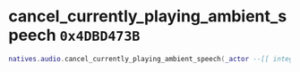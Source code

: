 # cancel_currently_playing_ambient_speech `0x4DBD473B`

```lua
natives.audio.cancel_currently_playing_ambient_speech(_actor --[[ integer ]])
```